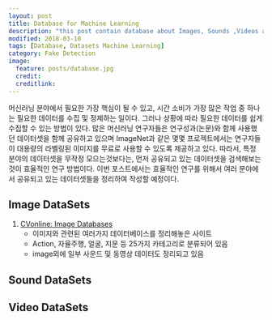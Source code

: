 ```yaml
---
layout: post
title: Database for Machine Learning
description: "this post contain database about Images, Sounds ,Videos and so on for Machine Learning!"
modified: 2018-03-10
tags: [Database, Datasets Machine Learning]
category: Fake Detection
image:
  feature: posts/database.jpg
  credit:
  creditlink:
---
```


머신러닝 분야에서 필요한 가장 핵심이 될 수 있고, 시간 소비가 가장 많은 작업 중 하나는 필요한 데이터를 수집 및 정제하는 일이다. 그러나 상황에 따라 필요한 데이터를 쉽게 수집할 수 있는 방법이 있다.
많은 머신러닝 연구자들은 연구성과(논문)와 함께 사용했던 데이터셋을 함께 공유하고 있으며 ImageNet과 같은 몇몇 프로젝트에서는 연구자들이 대용량의 라벨링된 이미지를 무료로 사용할 수 있도록 제공하고 있다.
따라서, 특정 분야의 데이터셋을 무작정 모으는것보다는, 먼저 공유되고 있는 데이터셋을 검색해보는 것이 효율적인 연구 방법이다. 이번 포스트에서는 효율적인 연구를 위해서 여러 분야에서 공유되고 있는 데이터셋들을 정리하여 작성할 예정이다.

## Image DataSets

1. [CVonline: Image Databases](http://homepages.inf.ed.ac.uk/rbf/CVonline/Imagedbase.htm)
    * 이미지와 관련된 여러가지 데이터베이스를 정리해놓은 사이트
    * Action, 자율주행, 얼굴, 지문 등 25가지 카테고리로 분류되어 있음
    * image외에 일부 사운드 및 동영상 데이터도 정리되고 있음

## Sound DataSets


## Video DataSets


